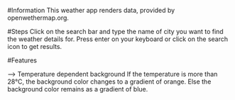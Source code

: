 #Information
This weather app renders data, provided by openwethermap.org.

#Steps 
Click on the search bar and type the name of city you want to find the weather details for.
Press enter on your keyboard or click on the search icon to get results.

#Features 

--> Temperature dependent background
If the temperature is more than 28°C, the background color changes to a gradient of orange. 
Else the background color remains as a gradient of blue.
 
